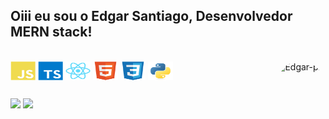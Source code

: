 ## Oiii eu sou o Edgar Santiago, Desenvolvedor MERN stack!

<div style="display: inline_block"><br>
  <img align="center" alt="Edgar-Js" height="30" width="40" src="https://raw.githubusercontent.com/devicons/devicon/master/icons/javascript/javascript-plain.svg">
  <img align="center" alt="Edgar-Ts" height="30" width="40" src="https://raw.githubusercontent.com/devicons/devicon/master/icons/typescript/typescript-plain.svg">
  <img align="center" alt="Edgar-React" height="30" width="40" src="https://raw.githubusercontent.com/devicons/devicon/master/icons/react/react-original.svg">
  <img align="center" alt="Edgar-HTML" height="30" width="40" src="https://raw.githubusercontent.com/devicons/devicon/master/icons/html5/html5-original.svg">
  <img align="center" alt="Edgar-CSS" height="30" width="40" src="https://raw.githubusercontent.com/devicons/devicon/master/icons/css3/css3-original.svg">
  <img align="center" alt="Edgar-Python" height="30" width="40" src="https://raw.githubusercontent.com/devicons/devicon/master/icons/python/python-original.svg">
  <img align="right" alt="Edgar-pic" height="150" style="border-radius:50px;" src="https://64.media.tumblr.com/ffe899efacec8a6df3f5c8f11a86316d/ea2bf2ca2b9baa88-36/s500x750/5f5195d449abc8bfc9a3556472f9fc533ac80fa3.png">
</div>
  
  ##
 
<div> 


  <a href = "mailto:edgargsp777@gmail.com"><img src="https://img.shields.io/badge/-Gmail-%23333?style=for-the-badge&logo=gmail&logoColor=white" target="_blank"></a>
  <a href="https://www.linkedin.com/in/edgar-santiago-2ba816165/" target="_blank"><img src="https://img.shields.io/badge/-LinkedIn-%230077B5?style=for-the-badge&logo=linkedin&logoColor=white" target="_blank"></a> 
 

 
</div>
